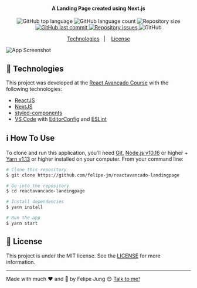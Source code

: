 <h4 align="center">
  A Landing Page created using Next.js
</h4>
<p align="center">
  <img alt="GitHub top language" src="https://img.shields.io/github/languages/top/felipe-jm/reactavancado-landingpage">

  <img alt="GitHub language count" src="https://img.shields.io/github/languages/count/felipe-jm/reactavancado-landingpage">

  <img alt="Repository size" src="https://img.shields.io/github/repo-size/felipe-jm/reactavancado-landingpage">
  <a href="https://github.com/felipe-jm/reactavancado-landingpage/commits/master">
    <img alt="GitHub last commit" src="https://img.shields.io/github/last-commit/felipe-jm/reactavancado-landingpage">
  </a>

  <a href="https://github.com/felipe-jm/reactavancado-landingpage/issues">
    <img alt="Repository issues" src="https://img.shields.io/github/issues/felipe-jm/reactavancado-landingpage">
  </a>

  <img alt="GitHub" src="https://img.shields.io/github/license/felipe-jm/reactavancado-landingpage">
</p>

<p align="center">
  <a href="#rocket-technologies">Technologies</a>&nbsp;&nbsp;&nbsp;|&nbsp;&nbsp;&nbsp;
  <a href="#memo-license">License</a>
</p>

![App Screenshot](https://res.cloudinary.com/dqcqifjms/image/upload/v1595780321/felipejung/reactavancado-landingpage.png)

## :rocket: Technologies

This project was developed at the [React Avançado Course](https://www.udemy.com/course/react-avancado) with the following technologies:

-  [ReactJS](https://reactjs.org/)
-  [NextJS](https://nextjs.org/)
-  [styled-components](https://www.styled-components.com/)
-  [VS Code][vc] with [EditorConfig][vceditconfig] and [ESLint][vceslint]

## :information_source: How To Use

To clone and run this application, you'll need [Git](https://git-scm.com), [Node.js v10.16][nodejs] or higher + [Yarn v1.13][yarn] or higher installed on your computer. From your command line:

```bash
# Clone this repository
$ git clone https://github.com/felipe-jm/reactavancado-landingpage

# Go into the repository
$ cd reactavancado-landingpage

# Install dependencies
$ yarn install

# Run the app
$ yarn start
```

## :memo: License
This project is under the MIT license. See the [LICENSE](https://github.com/felipe-jm/reactavancado-landingpage/blob/master/LICENSE) for more information.

---

Made with much :heart: and :muscle: by Felipe Jung :blush: <a href="https://www.linkedin.com/in/felipe-jung/">Talk to me!</a>

[nodejs]: https://nodejs.org/
[yarn]: https://yarnpkg.com/
[vc]: https://code.visualstudio.com/
[vceditconfig]: https://marketplace.visualstudio.com/items?itemName=EditorConfig.EditorConfig
[vceslint]: https://marketplace.visualstudio.com/items?itemName=dbaeumer.vscode-eslint
